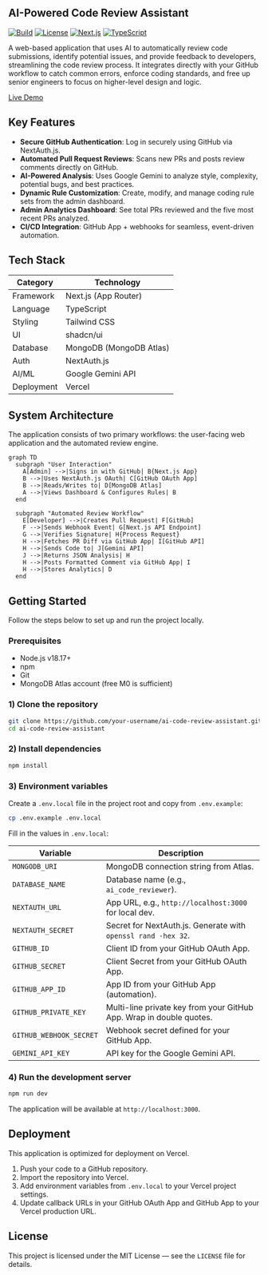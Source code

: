 ## AI-Powered Code Review Assistant

[![Build](https://img.shields.io/badge/build-passing-brightgreen)](#) [![License](https://img.shields.io/badge/License-MIT-yellow.svg)](#) [![Next.js](https://img.shields.io/badge/Next.js-14-blue?logo=next.js)](#) [![TypeScript](https://img.shields.io/badge/TypeScript-5-blue?logo=typescript)](#)

A web-based application that uses AI to automatically review code submissions, identify potential issues, and provide feedback to developers, streamlining the code review process. It integrates directly with your GitHub workflow to catch common errors, enforce coding standards, and free up senior engineers to focus on higher-level design and logic.

[Live Demo](#)

## Key Features

- **Secure GitHub Authentication**: Log in securely using GitHub via NextAuth.js.
- **Automated Pull Request Reviews**: Scans new PRs and posts review comments directly on GitHub.
- **AI-Powered Analysis**: Uses Google Gemini to analyze style, complexity, potential bugs, and best practices.
- **Dynamic Rule Customization**: Create, modify, and manage coding rule sets from the admin dashboard.
- **Admin Analytics Dashboard**: See total PRs reviewed and the five most recent PRs analyzed.
- **CI/CD Integration**: GitHub App + webhooks for seamless, event-driven automation.

## Tech Stack

| **Category** | **Technology** |
| --- | --- |
| Framework | Next.js (App Router) |
| Language | TypeScript |
| Styling | Tailwind CSS |
| UI | shadcn/ui |
| Database | MongoDB (MongoDB Atlas) |
| Auth | NextAuth.js |
| AI/ML | Google Gemini API |
| Deployment | Vercel |

## System Architecture

The application consists of two primary workflows: the user-facing web application and the automated review engine.

```mermaid
graph TD
  subgraph "User Interaction"
    A[Admin] -->|Signs in with GitHub| B{Next.js App}
    B -->|Uses NextAuth.js OAuth| C[GitHub OAuth App]
    B -->|Reads/Writes to| D[MongoDB Atlas]
    A -->|Views Dashboard & Configures Rules| B
  end

  subgraph "Automated Review Workflow"
    E[Developer] -->|Creates Pull Request| F[GitHub]
    F -->|Sends Webhook Event| G[Next.js API Endpoint]
    G -->|Verifies Signature| H{Process Request}
    H -->|Fetches PR Diff via GitHub App| I[GitHub API]
    H -->|Sends Code to| J[Gemini API]
    J -->|Returns JSON Analysis| H
    H -->|Posts Formatted Comment via GitHub App| I
    H -->|Stores Analytics| D
  end
```

## Getting Started

Follow the steps below to set up and run the project locally.

### Prerequisites

- Node.js v18.17+
- npm
- Git
- MongoDB Atlas account (free M0 is sufficient)

### 1) Clone the repository

```bash
git clone https://github.com/your-username/ai-code-review-assistant.git
cd ai-code-review-assistant
```

### 2) Install dependencies

```bash
npm install
```

### 3) Environment variables

Create a `.env.local` file in the project root and copy from `.env.example`:

```bash
cp .env.example .env.local
```

Fill in the values in `.env.local`:

| **Variable** | **Description** |
| --- | --- |
| `MONGODB_URI` | MongoDB connection string from Atlas. |
| `DATABASE_NAME` | Database name (e.g., `ai_code_reviewer`). |
| `NEXTAUTH_URL` | App URL, e.g., `http://localhost:3000` for local dev. |
| `NEXTAUTH_SECRET` | Secret for NextAuth.js. Generate with `openssl rand -hex 32`. |
| `GITHUB_ID` | Client ID from your GitHub OAuth App. |
| `GITHUB_SECRET` | Client Secret from your GitHub OAuth App. |
| `GITHUB_APP_ID` | App ID from your GitHub App (automation). |
| `GITHUB_PRIVATE_KEY` | Multi-line private key from your GitHub App. Wrap in double quotes. |
| `GITHUB_WEBHOOK_SECRET` | Webhook secret defined for your GitHub App. |
| `GEMINI_API_KEY` | API key for the Google Gemini API. |

### 4) Run the development server

```bash
npm run dev
```

The application will be available at `http://localhost:3000`.

## Deployment

This application is optimized for deployment on Vercel.

1. Push your code to a GitHub repository.
2. Import the repository into Vercel.
3. Add environment variables from `.env.local` to your Vercel project settings.
4. Update callback URLs in your GitHub OAuth App and GitHub App to your Vercel production URL.

## License

This project is licensed under the MIT License — see the `LICENSE` file for details.